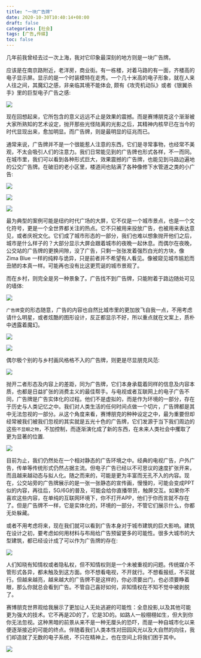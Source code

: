 ```yaml
---
title: "一块广告牌"
date: 2020-10-30T10:40:14+08:00
draft: false
categories: [社会]
tags: [广告,传媒]
toc: false
---
```


几年前我曾经去过一次上海，我对它印象最深刻的地方则是一块广告牌。

应该是在南京路附近，老洋房，商业街。有一栋楼，对着马路的有一面，齐楼高的电子显示屏。显示的是一个时装模特在走秀。一个几十米高的电子形象，就在人来人往之间，其魔幻之感，非亲临其境不能体会, 颇有《攻壳机动队》或者《银翼杀手》里的巨型电子广告之感:

![](https://inews.gtimg.com/newsapp_bt/0/10018341015/1000)





现在回想起来，它所包含的意义远远不止是效果的震撼。而是赛博朋克这个渐渐被大家所熟知的艺术设定，抛开那些光怪陆离的光影之后，其精神内核早已在当今的时代显现出来，愈加明显。而广告牌，则是最明显的征兆而已。

通常来说，广告牌并不是一个很能惹人注意的东西，它们是寻常事物，也经常不美观，不太会吸引人们的注意力。我们日常能见到的广告牌也形式各样，不一而同。在城市里，我们可以看到各种形式巨大，效果震撼的广告牌，也能见到马路边遍地的公交广告牌。在破旧的老小区里，楼道间也贴满了各种像修下水管道之类的小广告:

![](https://n.sinaimg.cn/sinacn20123/157/w1080h677/20181226/0e00-hqtwzec9117199.jpg)

![](http://www.zqcmhl.com/data/upload/image/20191010/1570696130381573.jpg)

![](https://img.zcool.cn/community/01517d56f62bf36ac72579487c1869.jpg@1280w_1l_2o_100sh.jpg)


最为典型的案例可能是纽约时代广场的大屏，它不仅是一个城市景点，也是一个文化符号，更是一个全世界都关注的热点。它不只被用来投放广告，也被用来表达意见，或者庆祝文化。它们成了城市形态的一部分，我们也难以想象抛开他们之后，城市是什么样子的？大部分显示大屏会跟着城市的夜晚一起休息。而偶尔在夜晚，公交站的广告牌的更换间隙，没了广告，只剩一张张发着强烈白光的方块，像 Zima Blue 一样的纯粹与诡异，只是前者并不希望有人看见。像被窥见城市尴尬而丑陋的本真一样。可能再也没有比这更荒诞的城市景观了。

而在乡村，则完全是另一种景象了。广告找不到广告牌，只能附着于路边随处可见的墙体:

![](http://5b0988e595225.cdn.sohucs.com/images/20180615/f9ca4d62937441a1a89ad4e45ea0d84e.jpeg)

`广告牌`变的形态随意，广告的内容也自然比城市里的更加放飞自我一点，不用考虑请什么明星，或者炫酷的图形设计，反正都显示不好，所以重点就在文案上，质朴中透露着魔幻。

![](http://5b0988e595225.cdn.sohucs.com/images/20180615/e1997e4e1864452ea9d90742da82a461.jpeg)

![](https://s1.imgs.cc/img/aaaabLi23.jpg?_w=750)

偶尔极个别的与乡村画风格格不入的广告牌，则更是尽显朋克风范:

![](https://s1.imgs.cc/img/aaaabLi2F.jpg?_w=750)


抛开二者形态及内容上的差距，同为广告牌，它们本身承载着同样的信息及内容本质，也都是日益扩张的消费主义的最佳帮手。与电视或者互联网上的电子广告不同，广告牌是广告实体化的过程。他们不是虚拟的，而是作为环境的一部分，存在于历史与人类记忆之中。我们对人类生活的任何时间点做一个切片，广告牌都是其中无法忽视的一部分。从这个角度来看，赛博朋克的种种设定之中，最为重要但却经常被我们被我们忽视的其实就是五光十色的广告牌，它们发源于当下我们周边的这些`不显眼之物`，不加控制，而逐渐演化成了新的东西，在未来人类社会中攫取了更为显著的位置.

![](/images/posts/cyber/02.jpg)

目前为止，我们仍然处在一个相对静态的广告环境之中。经典的电视广告，户外广告，传单等传统形式仍然占据主流。但电子广告已经以不可思议的速度扩张开来，而且越来越动态与拟人化。随之而来的，可能是更为丰富而无孔不入的内容。现在，公交站旁的广告牌展示的是一张一张静态的宣传画，慢慢的，可能会变成PPT似的内容，再往后，5G/6G的普及，可能会给你直播带货，触屏交互。如果你不喜欢这些内容，在单纯的互联网环境下，你不打开APP，他们于你而言就不存在了。但是广告牌不一样，它是实体化的，环境的一部分，不管它们展示什么，你都无处躲藏。

或者不用考虑将来，现在我们就可以看到广告本身对于城市建筑的巨大影响。建筑在设计之初，要考虑如何用材料与布局给广告预留更多的可能性。很多大城市的大型建筑，都已经设计成了可以作为广告牌的存在:

![](https://inews.gtimg.com/newsapp_bt/0/9117293151/641)

人们知晓有知情权或者隐私权，但不知情权则是一个未被重视的问题。传统媒介不管形式各异，都未触及到这方面。你不想看电视，不开就行。不想看报纸，不买就行。但越来越亮，越来越大的广告牌不是这样的，你必须要出门，也必须要睁着眼，那么你就总会看到广告。不管自己喜好如何，非知情权在不知不觉中被剥脱了。


赛博朋克世界观给我展示了更加让人无处逃避的可能性：全息投影,以及其他可能更为强大的技术。它不再是2D的了，它是3D的。如路人一般栩栩如生，但大到你你无法忽视。这种黑暗的前景从来不是一种无厘头的恐吓，而是一种自城市化以来便逐渐接近的可能的终点。伴随着我们人类本性对田园风光以及大自然的向往，我们却造就了无数的电子系统，不只在精神上，也在空间上将我们困于其中。

![](http://n.sinaimg.cn/sinacn20110/560/w960h400/20190415/2570-hvscktf9728768.jpg)





